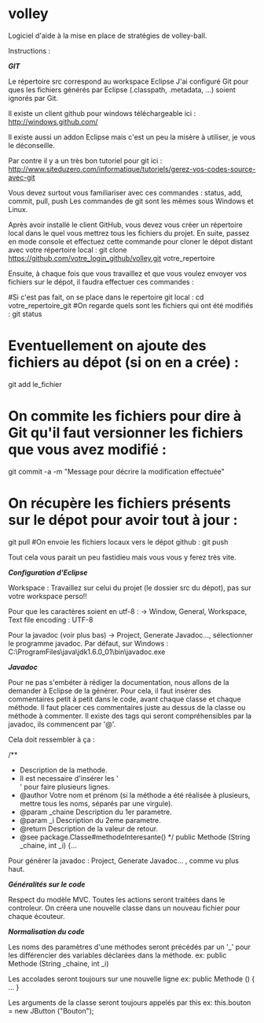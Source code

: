 volley
======

Logiciel d'aide à la mise en place de stratégies de volley-ball.

Instructions :

***GIT***

Le répertoire src correspond au workspace Eclipse
J'ai configuré Git pour ques les fichiers générés par Eclipse (.classpath, .metadata, ...) soient ignorés par Git.

Il existe un client github pour windows téléchargeable ici :
http://windows.github.com/

Il existe aussi un addon Eclipse mais c'est un peu la misère à utiliser, je vous le déconseille.

Par contre il y a un très bon tutoriel pour git ici :
http://www.siteduzero.com/informatique/tutoriels/gerez-vos-codes-source-avec-git

Vous devez surtout vous familiariser avec ces commandes :
status, add, commit, pull, push
Les commandes de git sont les mêmes sous Windows et Linux.

Après avoir installé le client GitHub, vous devez vous créer un répertoire local dans le quel vous mettrez tous les fichiers du projet.
En suite, passez en mode console et effectuez cette commande pour cloner le dépot distant avec votre répertoire local :
git clone https://github.com/votre_login_github/volley.git votre_repertoire

Ensuite, à chaque fois que vous travaillez et que vous voulez envoyer vos fichiers sur le dépot, il faudra effectuer ces commandes :

#Si c'est pas fait, on se place dans le repertoire git local :
cd votre_repertoire_git
#On regarde quels sont les fichiers qui ont été modifiés :
git status
# Eventuellement on ajoute des fichiers au dépot (si on en a crée) :
git add le_fichier
# On commite les fichiers pour dire à Git qu'il faut versionner les fichiers que vous avez modifié :
git commit -a -m "Message pour décrire la modification effectuée"
# On récupère les fichiers présents sur le dépot pour avoir tout à jour :
git pull
#On envoie les fichiers locaux vers le dépot github :
git push

Tout cela vous parait un peu fastidieu mais vous vous y ferez très vite.

***Configuration d'Eclipse***

Workspace :
Travaillez sur celui du projet (le dossier src du dépot), pas sur votre workspace perso!!

Pour que les caractères soient en utf-8 :
-> Window, General, Workspace, Text file encoding : UTF-8

Pour la javadoc (voir plus bas)
-> Project, Generate Javadoc..., sélectionner le programme javadoc.
	Par défaut, sur Windows : C:\ProgramFiles\java\jdk1.6.0_01\bin\javadoc.exe

***Javadoc***

Pour ne pas s'embéter à rédiger la documentation, nous allons de la demander à Eclipse de la générer.
Pour cela, il faut insérer des commentaires petit à petit dans le code, avant chaque classe et chaque méthode.
Il faut placer ces commentaires juste au dessus de la classe ou méthode à commenter.
Il existe des tags qui seront compréhensibles par la javadoc, ils commencent par '@'.

Cela doit ressembler à ça :

/**
 * Description de la methode.<br/>
 * Il est necessaire d'insérer les '<br/>' pour faire plusieurs lignes.
 * @author Votre nom et prénom (si la méthode a été réalisée à plusieurs, mettre tous les noms, séparés par une virgule).
 * @param _chaine Description du 1er parametre.
 * @param _i Description du 2eme parametre.
 * @return Description de la valeur de retour.
 * @see package.Classe#methodeInteresante()
 */
public Methode (String _chaine, int _i)
{...

Pour générer la javadoc : Project, Generate Javadoc... , comme vu plus haut.

***Généralités sur le code***

Respect du modèle MVC.
Toutes les actions seront traitées dans le controleur.
On créera une nouvelle classe dans un nouveau fichier pour chaque écouteur.

***Normalisation du code***

Les noms des paramètres d'une méthodes seront précédés par un '_' pour les différencier des variables déclarées dans la méthode.
ex:
public Methode (String _chaine, int _i)

Les accolades seront toujours sur une nouvelle ligne
ex:
public Methode ()
{
...
}

Les arguments de la classe seront toujours appelés par this
ex:
this.bouton = new JButton ("Bouton");


